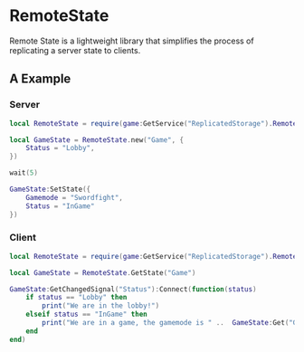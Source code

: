 # RemoteState
 
Remote State is a lightweight library that simplifies the process of replicating a server state to clients.

## A  Example

### Server

```lua
local RemoteState = require(game:GetService("ReplicatedStorage").RemoteState)

local GameState = RemoteState.new("Game", {
    Status = "Lobby",
})

wait(5)

GameState:SetState({
    Gamemode = "Swordfight",
    Status = "InGame"
})
```

### Client

```lua
local RemoteState = require(game:GetService("ReplicatedStorage").RemoteState)

local GameState = RemoteState.GetState("Game")

GameState:GetChangedSignal("Status"):Connect(function(status)
    if status == "Lobby" then
        print("We are in the lobby!")
    elseif status == "InGame" then
        print("We are in a game, the gamemode is " ..  GameState:Get("Gamemode"))
    end
end)
```